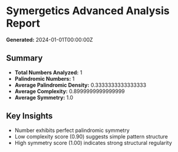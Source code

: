 # Symergetics Advanced Analysis Report

**Generated:** 2024-01-01T00:00:00Z

## Summary

- **Total Numbers Analyzed:** 1
- **Palindromic Numbers:** 1
- **Average Palindromic Density:** 0.3333333333333333
- **Average Complexity:** 0.8999999999999999
- **Average Symmetry:** 1.0

## Key Insights

- Number exhibits perfect palindromic symmetry
- Low complexity score (0.90) suggests simple pattern structure
- High symmetry score (1.00) indicates strong structural regularity
